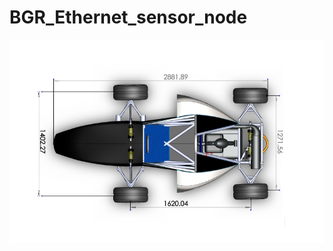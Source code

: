 # BGR_Ethernet_sensor_node

![pic](https://github.com/guyg3333/BGR_Ethernet_sensor_node/blob/master/tv.jpg)
